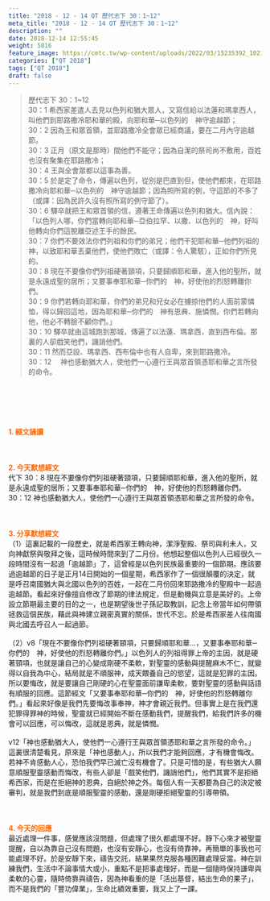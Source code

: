 ```yaml
---
title: "2018 - 12 - 14 QT 歷代志下 30：1~12"
meta_title: "2018 - 12 - 14 QT 歷代志下 30：1~12"
description: ""
date: 2018-12-14 12:55:45
weight: 5816
feature_image: https://cmtc.tw/wp-content/uploads/2022/03/15235392_10211799862337740_180693556567566654_o-1.webp
categories: ["QT 2018"]
tags: ["QT 2018"]
draft: false
---
```


<blockquote>歷代志下 30：1~12<br />
30：1 希西家差遣人去見以色列和猶大眾人，又寫信給以法蓮和瑪拿西人，叫他們到耶路撒冷耶和華的殿，向耶和華─以色列的　神守逾越節；<br />
30：2 因為王和眾首領，並耶路撒冷全會眾已經商議，要在二月內守逾越節。<br />
30：3 正月（原文是那時）間他們不能守；因為自潔的祭司尚不敷用，百姓也沒有聚集在耶路撒冷；<br />
30：4 王與全會眾都以這事為善。<br />
30：5 於是定了命令，傳遍以色列，從別是巴直到但，使他們都來，在耶路撒冷向耶和華─以色列的　神守逾越節；因為照所寫的例，守這節的不多了（或譯：因為民許久沒有照所寫的例守節了）。<br />
30：6 驛卒就把王和眾首領的信，遵著王命傳遍以色列和猶大。信內說：「以色列人哪，你們當轉向耶和華─亞伯拉罕、以撒、以色列的　神，好叫他轉向你們這脫離亞述王手的餘民。<br />
30：7 你們不要效法你們列祖和你們的弟兄；他們干犯耶和華─他們列祖的　神，以致耶和華丟棄他們，使他們敗亡（或譯：令人驚駭），正如你們所見的。<br />
30：8 現在不要像你們列祖硬著頸項，只要歸順耶和華，進入他的聖所，就是永遠成聖的居所；又要事奉耶和華─你們的　神，好使他的烈怒轉離你們。<br />
30：9 你們若轉向耶和華，你們的弟兄和兒女必在擄掠他們的人面前蒙憐恤，得以歸回這地，因為耶和華─你們的　神有恩典、施憐憫。你們若轉向他，他必不轉臉不顧你們。」<br />
30：10 驛卒就由這城跑到那城，傳遍了以法蓮、瑪拿西，直到西布倫。那裏的人卻戲笑他們，譏誚他們。<br />
30：11 然而亞設、瑪拿西、西布倫中也有人自卑，來到耶路撒冷。<br />
30：12 　神也感動猶大人，使他們一心遵行王與眾首領憑耶和華之言所發的命令。</blockquote><br />
&nbsp;<br />
<br />
&nbsp;<br />
<br />
<span style="color: #ff6600;"><strong>1. </strong><strong>經文誦讀</strong></span><br />
<br />
<span style="color: #ff6600;"><strong> </strong></span><br />
<br />
<span style="color: #ff6600;"><strong>2. 今天默想</strong><strong>經文<br />
</strong></span>代下 30：8 現在不要像你們列祖硬著頸項，只要歸順耶和華，進入他的聖所，就是永遠成聖的居所；又要事奉耶和華─你們的　神，好使他的烈怒轉離你們。<br />
30：12 神也感動猶大人，使他們一心遵行王與眾首領憑耶和華之言所發的命令。<br />
<br />
&nbsp;<br />
<br />
<span style="color: #ff6600;"><strong>3. 分享默想經文<br />
</strong></span>（1）這裏記載的一段歷史，就是希西家王轉向神，潔淨聖殿、祭司與利未人，又向神獻祭與敬拜之後，這時候時間來到了二月份。他想起整個以色列人已經很久一段時間沒有一起過「逾越節」了，這曾經是以色列民族最重要的一個節期。應該要過逾越節的日子是正月14日開始的一個星期，希西家作了一個很顛覆的決定，就是呼召南國猶大與北國以色列的百姓，一起在二月份回來耶路撒冷的聖殿中一起過逾越節。看起來好像擅自修改了節期的律法規定，但是動機與立意是美好的。上帝設立節期最主要的目的之一，也是期望後世子孫記取教訓，記念上帝當年如何帶領拯救這個民族，藉此與神建立親密真實的關係，世代不忘。於是希西家差人往南國與北國去呼召人一起過節。<br />
<br />
（2）v8「現在不要像你們列祖硬著頸項，只要歸順耶和華…，又要事奉耶和華─你們的　神，好使他的烈怒轉離你們。」以色列人的列祖得罪上帝的主因，就是硬著頸項，也就是讓自己的心變成剛硬不柔軟，對聖靈的感動與提醒麻木不仁，就變得以自我為中心，結局就是不順服神，成天餵養自己的慾望，這就是犯罪的主因。所以要悔改，就是要讓自己剛硬的心在聖靈面前謙卑柔軟，要對聖靈的感動與話語有順服的回應。這節經文「又要事奉耶和華─你們的　神，好使他的烈怒轉離你們。」看起來好像是我們先要悔改事奉神，神才會親近我們。但事實上是在我們還犯罪得罪神的時候，聖靈就已經開始不斷在感動我們，提醒我們，給我們許多的機會可以回應，可以悔改，這就是恩典，就是憐憫。<br />
<br />
v12「神也感動猶大人，使他們一心遵行王與眾首領憑耶和華之言所發的命令。」這裏很清楚看見，原來是「神也感動人」，所以我們才能夠回應，才有機會悔改。若神不肯感動人心，恐怕我們早已滅亡沒有機會了。只是可惜的是，有些猶大人願意順服聖靈感動而悔改，有些人卻是「戲笑他們，譏誚他們」，他們其實不是拒絕希西家，而是在拒絕神的恩典，自絕於神之外。每個人有一天都要為自己的決定被審判，就是我們到底是順服聖靈的感動，還是剛硬拒絕聖靈的引導帶領。<br />
<br />
&nbsp;<br />
<br />
<span style="color: #ff6600;"><strong>4. 今天的回應<br />
</strong></span>最近處理一件事，感覺應該沒問題，但處理了很久都處理不好。靜下心來才被聖靈提醒，自以為靠自己沒有問題，也沒有安靜心，也沒有倚靠神，再簡單的事我也可能處理不好。於是安靜下來，禱告交託，結果果然克服各種困難處理妥當。神在訓練我們，生活中不論事情大或小，重點不是把事處理好，而是一個隨時保持謙卑與柔軟的心靈，隨時倚靠與禱告，因為神看重的是「活出基督，結出生命的果子」，而不是我們的「豐功偉業」，生命比績效重要，我又上了一課。<br />
<br />
&nbsp;
        